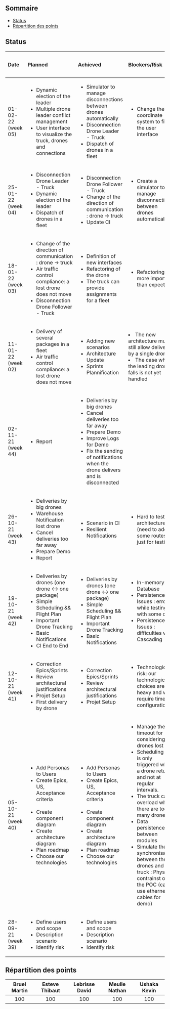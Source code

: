 ## Sommaire

* [Status](#status)
* [Répartition des points](#répartition-des-points)

## Status
| Date | Planned | Achieved | Blockers/Risk | 🟩🟧🟥 Flag |
| :--- | :--- | :--- | :--- | :---: |
| 01-02-22<br />(week 05) | <ul><li>Dynamic election of the leader</li><li>Multiple drone leader conflict management</li><li>User interface to visualize the truck, drones and connections</li></ul>| <ul><li>Simulator to manage disconnections between drones automatically</li><li>Disconnection Drone Leader - Truck</li><li>Dispatch of drones in a fleet</li></ul> | <ul><li>Change the coordinate system to fit the user interface</li></ul> | 🟩 |
| 25-01-22<br />(week 04) | <ul><li>Disconnection Drone Leader - Truck</li><li>Dynamic election of the leader</li><li>Dispatch of drones in a fleet</li></ul>| <ul><li>Disconnection Drone Follower - Truck</li><li>Change of the direction of communication : drone -> truck</li><li>Update CI</li></ul> | <ul><li>Create a simulator to manage disconnections between drones automatically</li></ul> | 🟩 |
| 18-01-22<br />(week 03) | <ul><li>Change of the direction of communication : drone -> truck</li><li>Air traffic control compliance: a lost drone does not move</li><li>Disconnection Drone Follower - Truck</li></ul>| <ul><li>Definition of new interfaces </li><li>Refactoring of the drone</li><li>The truck can provide assignments for a fleet</li></ul> | <ul><li>Refactoring more important than expected</li> | 🟩 |
| 11-01-22<br />(week 02) | <ul><li>Delivery of several packages in a fleet</li><li>Air traffic control compliance: a lost drone does not move</li></ul>| <ul><li>Adding new scenarios</li><li>Architecture Update</li><li>Sprints Plannification</li></ul> | <li>The new architecture must still allow delivery by a single drone</li><li>The case where the leading drone falls is not yet handled</li> | 🟩 |
| 02-11-21<br />(week 44) | <ul><li>Report</li></ul>| <ul><li>Deliveries by big drones</li><li>Cancel deliveries too far away</li><li>Prepare Demo</li><li>Improve Logs for Demo</li><li>Fix the sending of notifications when the drone delivers and is disconnected</li></ul> | | 🟩 |
| 26-10-21<br />(week 43) | <ul><li>Deliveries by big drones</li><li>Warehouse Notification lost drone</li><li>Cancel deliveries too far away</li><li>Prepare Demo</li><li>Report</li></ul> | <ul><li>Scenario in CI</li><li>Resilient Notifications</li></ul> | <ul><li>Hard to test architecture (need to add some routes just for testing)</li></ul> | 🟩 |
| 19-10-21<br />(week 42) | <ul><li>Deliveries by drones (one drone <-> one package)</li><li>Simple Scheduling && Flight Plan</li><li>Important Drone Tracking</li><li>Basic Notifications</li><li>CI End to End </li></ul> | <ul><li>Deliveries by drones (one drone <-> one package)</li><li>Simple Scheduling && Flight Plan</li><li>Important Drone Tracking</li><li>Basic Notifications</li></ul> | <ul><li>In-memory Database</li><li>Persistence Issues : error while testing with some os</li><li>Persistence Issues : difficulties with Cascading</li></ul> | 🟩 |
| 12-10-21<br />(week 41) | <ul><li>Correction Epics/Sprints</li><li>Review architectural justifications</li><li>Projet Setup</li><li>First delivery by drone</li></ul> | <ul><li>Correction Epics/Sprints</li><li>Review architectural justifications</li><li>Projet Setup</li></ul> | <ul><li>Technological risk: our technological choices are heavy and will require time for configuration</li></ul> | 🟧 |
| 05-10-21<br />(week 40) | <ul><li>Add Personas to Users</li><li>Create Epics, US, Acceptance criteria</li><br /><li>Create component diagram</li><li>Create architecture diagram</li><li>Plan roadmap</li><li>Choose our technologies</li></ul> | <ul><li>Add Personas to Users</li><li>Create Epics, US, Acceptance criteria</li><br /><li>Create component diagram</li><li>Create architecture diagram</li><li>Plan roadmap</li><li>Choose our technologies</li></ul> | <ul><li>Manage the timeout for considering drones lost</li><li>Scheduling that is only triggered when a drone returns and not at regular intervals.</li><li>The truck can overload when there are too many drones</li><li>Data persistence between modules</li><li>Simulate the synchronisation between the drones and the truck : Physical contrainst of the POC (can't use ethernet cables for demo)</li></ul> | 🟩 |
| 28-09-21<br />(week 39)| <ul><li>Define users and scope</li><li>Description scenario</li><li>Identify risk</li></ul> | <ul><li>Define users and scope</li><li>Description scenario</li><li>Identify risk</li></ul> | | 🟩 |




## Répartition des points
| Bruel Martin | Esteve Thibaut | Lebrisse David | Meulle Nathan | Ushaka Kevin |
|:------------:|:--------------:|:--------------:|:-------------:|:------------:|
|     100      |      100       |      100       |      100      |     100      |
